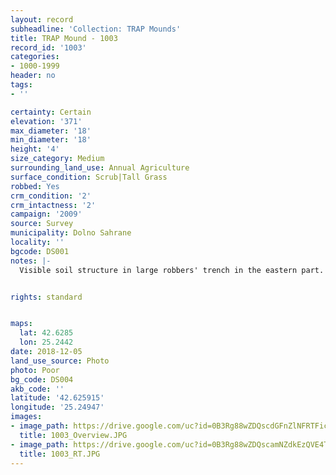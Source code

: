 ```yaml
---
layout: record
subheadline: 'Collection: TRAP Mounds'
title: TRAP Mound - 1003
record_id: '1003'
categories:
- 1000-1999
header: no
tags:
- ''

certainty: Certain
elevation: '371'
max_diameter: '18'
min_diameter: '18'
height: '4'
size_category: Medium
surrounding_land_use: Annual Agriculture
surface_condition: Scrub|Tall Grass
robbed: Yes
crm_condition: '2'
crm_intactness: '2'
campaign: '2009'
source: Survey
municipality: Dolno Sahrane
locality: ''
bgcode: DS001
notes: |-
  Visible soil structure in large robbers' trench in the eastern part.


rights: standard


maps:
  lat: 42.6285
  lon: 25.2442
date: 2018-12-05
land_use_source: Photo
photo: Poor
bg_code: DS004
akb_code: ''
latitude: '42.625915'
longitude: '25.24947'
images:
- image_path: https://drive.google.com/uc?id=0B3Rg88wZDQscdGFnZlNFRTFicGs
  title: 1003_Overview.JPG
- image_path: https://drive.google.com/uc?id=0B3Rg88wZDQscamNZdkEzQVE4TzA
  title: 1003_RT.JPG
---
```

